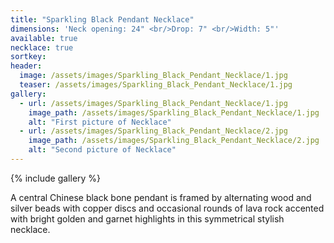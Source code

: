 ```yaml
---
title: "Sparkling Black Pendant Necklace"
dimensions: 'Neck opening: 24" <br/>Drop: 7" <br/>Width: 5"'
available: true
necklace: true
sortkey: 
header:
  image: /assets/images/Sparkling_Black_Pendant_Necklace/1.jpg
  teaser: /assets/images/Sparkling_Black_Pendant_Necklace/1.jpg
gallery:
  - url: /assets/images/Sparkling_Black_Pendant_Necklace/1.jpg
    image_path: /assets/images/Sparkling_Black_Pendant_Necklace/1.jpg
    alt: "First picture of Necklace"
  - url: /assets/images/Sparkling_Black_Pendant_Necklace/2.jpg
    image_path: /assets/images/Sparkling_Black_Pendant_Necklace/2.jpg
    alt: "Second picture of Necklace"
---
```



{% include gallery %}

A central Chinese black bone pendant is framed by alternating wood and silver beads with copper discs and occasional rounds of lava rock accented with bright golden and garnet highlights in this symmetrical stylish necklace.
